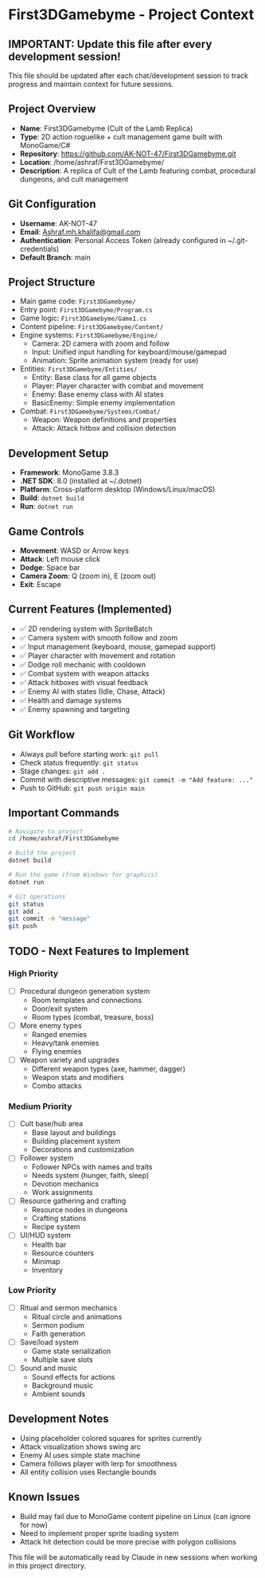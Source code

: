# First3DGamebyme - Project Context

## IMPORTANT: Update this file after every development session!
This file should be updated after each chat/development session to track progress and maintain context for future sessions.

## Project Overview
- **Name**: First3DGamebyme (Cult of the Lamb Replica)
- **Type**: 2D action roguelike + cult management game built with MonoGame/C#
- **Repository**: https://github.com/AK-NOT-47/First3DGamebyme.git
- **Location**: /home/ashraf/First3DGamebyme/
- **Description**: A replica of Cult of the Lamb featuring combat, procedural dungeons, and cult management

## Git Configuration
- **Username**: AK-NOT-47
- **Email**: Ashraf.mh.khalifa@gmail.com
- **Authentication**: Personal Access Token (already configured in ~/.git-credentials)
- **Default Branch**: main

## Project Structure
- Main game code: `First3DGamebyme/`
- Entry point: `First3DGamebyme/Program.cs`
- Game logic: `First3DGamebyme/Game1.cs`
- Content pipeline: `First3DGamebyme/Content/`
- Engine systems: `First3DGamebyme/Engine/`
  - Camera: 2D camera with zoom and follow
  - Input: Unified input handling for keyboard/mouse/gamepad
  - Animation: Sprite animation system (ready for use)
- Entities: `First3DGamebyme/Entities/`
  - Entity: Base class for all game objects
  - Player: Player character with combat and movement
  - Enemy: Base enemy class with AI states
  - BasicEnemy: Simple enemy implementation
- Combat: `First3DGamebyme/Systems/Combat/`
  - Weapon: Weapon definitions and properties
  - Attack: Attack hitbox and collision detection

## Development Setup
- **Framework**: MonoGame 3.8.3
- **.NET SDK**: 8.0 (installed at ~/.dotnet)
- **Platform**: Cross-platform desktop (Windows/Linux/macOS)
- **Build**: `dotnet build`
- **Run**: `dotnet run`

## Game Controls
- **Movement**: WASD or Arrow keys
- **Attack**: Left mouse click
- **Dodge**: Space bar
- **Camera Zoom**: Q (zoom in), E (zoom out)
- **Exit**: Escape

## Current Features (Implemented)
- ✅ 2D rendering system with SpriteBatch
- ✅ Camera system with smooth follow and zoom
- ✅ Input management (keyboard, mouse, gamepad support)
- ✅ Player character with movement and rotation
- ✅ Dodge roll mechanic with cooldown
- ✅ Combat system with weapon attacks
- ✅ Attack hitboxes with visual feedback
- ✅ Enemy AI with states (Idle, Chase, Attack)
- ✅ Health and damage systems
- ✅ Enemy spawning and targeting

## Git Workflow
- Always pull before starting work: `git pull`
- Check status frequently: `git status`
- Stage changes: `git add .`
- Commit with descriptive messages: `git commit -m "Add feature: ..."`
- Push to GitHub: `git push origin main`

## Important Commands
```bash
# Navigate to project
cd /home/ashraf/First3DGamebyme

# Build the project
dotnet build

# Run the game (from Windows for graphics)
dotnet run

# Git operations
git status
git add .
git commit -m "message"
git push
```

## TODO - Next Features to Implement

### High Priority
- [ ] Procedural dungeon generation system
  - Room templates and connections
  - Door/exit system
  - Room types (combat, treasure, boss)
- [ ] More enemy types
  - Ranged enemies
  - Heavy/tank enemies
  - Flying enemies
- [ ] Weapon variety and upgrades
  - Different weapon types (axe, hammer, dagger)
  - Weapon stats and modifiers
  - Combo attacks

### Medium Priority
- [ ] Cult base/hub area
  - Base layout and buildings
  - Building placement system
  - Decorations and customization
- [ ] Follower system
  - Follower NPCs with names and traits
  - Needs system (hunger, faith, sleep)
  - Devotion mechanics
  - Work assignments
- [ ] Resource gathering and crafting
  - Resource nodes in dungeons
  - Crafting stations
  - Recipe system
- [ ] UI/HUD system
  - Health bar
  - Resource counters
  - Minimap
  - Inventory

### Low Priority
- [ ] Ritual and sermon mechanics
  - Ritual circle and animations
  - Sermon podium
  - Faith generation
- [ ] Save/load system
  - Game state serialization
  - Multiple save slots
- [ ] Sound and music
  - Sound effects for actions
  - Background music
  - Ambient sounds

## Development Notes
- Using placeholder colored squares for sprites currently
- Attack visualization shows swing arc
- Enemy AI uses simple state machine
- Camera follows player with lerp for smoothness
- All entity collision uses Rectangle bounds

## Known Issues
- Build may fail due to MonoGame content pipeline on Linux (can ignore for now)
- Need to implement proper sprite loading system
- Attack hit detection could be more precise with polygon collisions

This file will be automatically read by Claude in new sessions when working in this project directory.